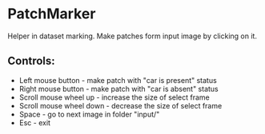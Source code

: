 # PatchMarker
Helper in dataset marking.
Make patches form input image by clicking on it.
## Controls:
- Left mouse button - make patch with "car is present" status
- Right mouse button - make patch with "car is absent" status
- Scroll mouse wheel up - increase the size of select frame
- Scroll mouse wheel down - decrease the size of select frame
- Space - go to next image in folder "input/"
- Esc - exit

